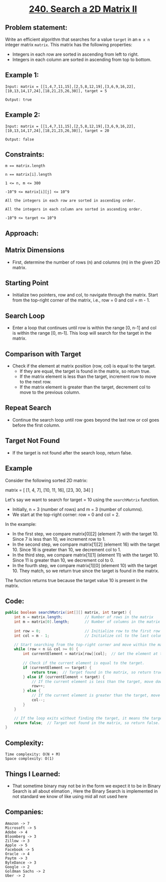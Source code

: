 <h1 align="center"><a href="https://leetcode.com/problems/search-a-2d-matrix-ii/" target="_blank">240. Search a 2D Matrix II</a></h1>

## Problem statement:
Write an efficient algorithm that searches for a value `target` in an `m x n` integer matrix `matrix`. This matrix has the following properties:

- Integers in each row are sorted in ascending from left to right.
- Integers in each column are sorted in ascending from top to bottom.

## Example 1:

```
Input: matrix = [[1,4,7,11,15],[2,5,8,12,19],[3,6,9,16,22],[10,13,14,17,24],[18,21,23,26,30]], target = 5

Output: true
```

## Example 2:

```
Input: matrix = [[1,4,7,11,15],[2,5,8,12,19],[3,6,9,16,22],[10,13,14,17,24],[18,21,23,26,30]], target = 20

Output: false
```



## Constraints:

```
m == matrix.length

n == matrix[i].length

1 <= n, m <= 300

-10^9 <= matrix[i][j] <= 10^9

All the integers in each row are sorted in ascending order.

All the integers in each column are sorted in ascending order.

-10^9 <= target <= 10^9
```


 

## Approach:


## Matrix Dimensions
- First, determine the number of rows (n) and columns (m) in the given 2D matrix.

## Starting Point
- Initialize two pointers, row and col, to navigate through the matrix. Start from the top-right corner of the matrix, i.e., row = 0 and col = m - 1.

## Search Loop
- Enter a loop that continues until row is within the range [0, n-1] and col is within the range [0, m-1]. This loop will search for the target in the matrix.

## Comparison with Target
- Check if the element at matrix position (row, col) is equal to the target.
  - If they are equal, the target is found in the matrix, so return true.
  - If the matrix element is less than the target, increment row to move to the next row.
  - If the matrix element is greater than the target, decrement col to move to the previous column.

## Repeat Search
- Continue the search loop until row goes beyond the last row or col goes before the first column.

## Target Not Found
- If the target is not found after the search loop, return false.

## Example

Consider the following sorted 2D matrix:

matrix = [ [1, 4, 7], [10, 11, 16], [23, 30, 34] ]


Let's say we want to search for target = 10 using the `searchMatrix` function.

- Initially, n = 3 (number of rows) and m = 3 (number of columns).
- We start at the top-right corner: row = 0 and col = 2.

In the example:
- In the first step, we compare matrix[0][2] (element 7) with the target 10. Since 7 is less than 10, we increment row to 1.
- In the second step, we compare matrix[1][2] (element 16) with the target 10. Since 16 is greater than 10, we decrement col to 1.
- In the third step, we compare matrix[1][1] (element 11) with the target 10. Since 11 is greater than 10, we decrement col to 0.
- In the fourth step, we compare matrix[1][0] (element 10) with the target 10. They match, so we return true since the target is found in the matrix.

The function returns true because the target value 10 is present in the matrix.



## Code: 

```java
public boolean searchMatrix(int[][] matrix, int target) {
    int n = matrix.length;          // Number of rows in the matrix
    int m = matrix[0].length;       // Number of columns in the matrix
    
    int row = 0;                    // Initialize row to the first row (top)
    int col = m - 1;                // Initialize col to the last column (rightmost)

    // Start searching from the top-right corner and move within the matrix.
    while (row < n && col >= 0) {
        int currentElement = matrix[row][col];  // Get the element at the current position
        
        // Check if the current element is equal to the target.
        if (currentElement == target) {
            return true;  // Target found in the matrix, so return true.
        } else if (currentElement < target) {
            // If the current element is less than the target, move down to the next row.
            row++;
        } else {
            // If the current element is greater than the target, move left to the previous column.
            col--;
        }
    }

    // If the loop exits without finding the target, it means the target is not in the matrix.
    return false;  // Target not found in the matrix, so return false.
}
```







## Complexity:

```
Time complexity: O(N + M)
Space complexity: O(1)
```

## Things I Learned:

- That sometime binary may not be in the form we expect it to be in Binary Search is all about elimation ,
  Here the Binary Search is implemented in not standard we know of like using mid all not used here
  


## Companies:

```
Amazon -> 7
Microsoft -> 5
Adobe -> 4
Bloomberg -> 3
Zillow -> 3
Apple -> 5
Facebook -> 5
Oracle -> 4
Paytm -> 3
ByteDance -> 3
Google -> 2
Goldman Sachs -> 2
Uber -> 2
```






